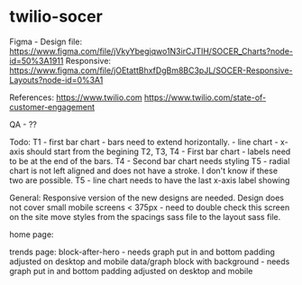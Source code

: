 # twilio-socer

Figma - Design file: https://www.figma.com/file/jVkyYbegiqwo1N3irCJTIH/SOCER_Charts?node-id=50%3A1911
Responsive: https://www.figma.com/file/jOEtattBhxfDgBm8BC3pJL/SOCER-Responsive-Layouts?node-id=0%3A1

References:
https://www.twilio.com
https://www.twilio.com/state-of-customer-engagement



QA - ??



Todo:
	T1 - first bar chart - bars need to extend horizontally.
			  - line chart - x-axis should start from the begining
    T2, T3, T4 - First bar chart - labels need to be at the end of the bars.
    T4 - Second bar chart needs styling
    T5 - radial chart is not left aligned and does not have a stroke. I don't know if these two are possible.
	T5 - line chart needs to have the last x-axis label showing


General:
	Responsive version of the new designs are needed.
	Design does not cover small mobile screens < 375px - need to double check this screen on the site
	move styles from the spacings sass file to the layout sass file.


	
home page:


trends page:
	block-after-hero - needs graph put in and bottom padding adjusted on desktop and mobile
	data/graph block with background - needs graph put in and bottom padding adjusted on desktop and mobile

